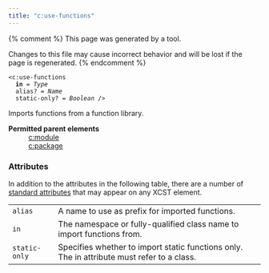 ```yaml
---
title: "c:use-functions"
---
```


{% comment %}
This page was generated by a tool.

Changes to this file may cause incorrect behavior and will be lost if
the page is regenerated.
{% endcomment %}

<div class="language-xml highlighter-rouge"><pre class="highlight element-syntax"><code><span class="nt">&lt;c:use-functions</span>
  <b>in</b> = <i>Type</i>
  <span>alias</span>? = <i>Name</i>
  <span>static-only</span>? = <i title="One of the values &#34;yes&#34;, &#34;no&#34;, &#34;true&#34;, &#34;false&#34;, &#34;1&#34; or &#34;0&#34;.">Boolean</i> /&gt;</code></pre></div>
<p>Imports functions from a function library.</p>
<dl>
   <dt><b>Permitted parent elements</b></dt>
   <dd><a href="module.html">c:module</a></dd>
   <dd><a href="package.html">c:package</a></dd>
</dl>
<h3>Attributes</h3>
<p>In addition to the attributes in the following table, there are a number of <a href="../c/standard-attributes.html">standard attributes</a> that may appear on any XCST element.
</p>
<div class="table-responsive">
   <table>
      <tr>
         <td><code>alias</code></td>
         <td>A name to use as prefix for imported functions.</td>
      </tr>
      <tr>
         <td><code>in</code></td>
         <td>The namespace or fully-qualified class name to import functions from.</td>
      </tr>
      <tr>
         <td><code>static-only</code></td>
         <td>Specifies whether to import static functions only. The in attribute must refer to
            a class.
         </td>
      </tr>
   </table>
</div>